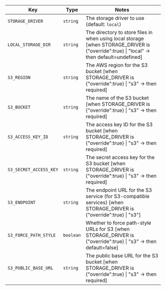 | Key | Type | Notes |
| --- | ---- | ----- |
| `STORAGE_DRIVER` | `string` | The storage driver to use  (default: `local`) |
| `LOCAL_STORAGE_DIR` | `string` | The directory to store files in when using local storage [when STORAGE_DRIVER is {"override":true} \| "local" → then default=undefined] |
| `S3_REGION` | `string` | The AWS region for the S3 bucket [when STORAGE_DRIVER is {"override":true} \| "s3" → then required] |
| `S3_BUCKET` | `string` | The name of the S3 bucket [when STORAGE_DRIVER is {"override":true} \| "s3" → then required] |
| `S3_ACCESS_KEY_ID` | `string` | The access key ID for the S3 bucket [when STORAGE_DRIVER is {"override":true} \| "s3" → then required] |
| `S3_SECRET_ACCESS_KEY` | `string` | The secret access key for the S3 bucket [when STORAGE_DRIVER is {"override":true} \| "s3" → then required] |
| `S3_ENDPOINT` | `string` | The endpoint URL for the S3 service (for S3-compatible services) [when STORAGE_DRIVER is {"override":true} \| "s3"] |
| `S3_FORCE_PATH_STYLE` | `boolean` | Whether to force path-style URLs for S3 [when STORAGE_DRIVER is {"override":true} \| "s3" → then default=false] |
| `S3_PUBLIC_BASE_URL` | `string` | The public base URL for the S3 bucket [when STORAGE_DRIVER is {"override":true} \| "s3" → then required] |
